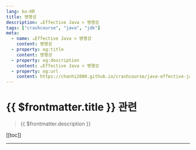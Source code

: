 ```yaml
---
lang: ko-KR
title: 병행성
description: ☕️Effective Java > 병행성
tags: ["crashcourse", "java", "jdk"]
meta:
  - name: ☕️Effective Java > 병행성
    content: 병행성
  - property: og:title
    content: 병행성
  - property: og:description
    content: ☕️Effective Java > 병행성
  - property: og:url
    content: https://chanhi2000.github.io/crashcourse/java-effective-java.html
---
```


# {{ $frontmatter.title }} 관련

> {{ $frontmatter.description }}

[[toc]]

---

<!-- https://yangbongsoo.gitbook.io/study/java-effective-java/concurrency -->